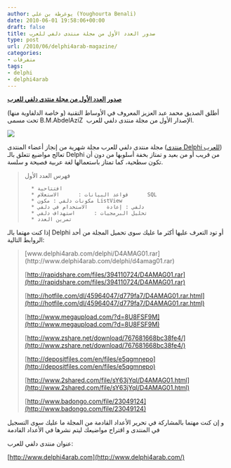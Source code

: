 ```yaml
---
author: يوغرطة بن علي (Youghourta Benali)
date: 2010-06-01 19:58:06+00:00
draft: false
title: صدور العدد الأول من مجلة منتدى دلفي للعرب
type: post
url: /2010/06/delphi4arab-magazine/
categories:
- متفرقات
tags:
- delphi
- delphi4arab
---
```


[**صدور العدد الأول من مجلة منتدى دلفي للعرب**](http://www.it-scoop.com/2010/06/delphi4arab-magazine/)


أطلق الصديق محمد عبد العزيز المعروف في الأوساط التقنية (و خاصة الدلفاوية منها) تحت مسمى B.M.AbdelAziZ  الإصدار الأول من مجلة منتدى دلفي للعرب.

[![](http://www.it-scoop.com/wp-content/uploads/2010/06/Delphi4arab.jpg)
](http://www.it-scoop.com/2010/06/delphi4arab-magazine/)

مجلة منتدى دلفي للعرب مجلة شهرية من إنجاز أعضاء المنتدى ([منتدى Delphi للعرب](http://www.delphi4arab.com/forum/)) تعالج مواضيع تتعلق بالـ Delphi من قريب أو من بعيد و تمتاز بخفة أسلوبها من دون أن تكون سطحية، كما تمتاز باستعمالها لغة عربية فصيحة و سلسة.


<blockquote>فهرس العدد الأول

> 
> 
	  * افتتاحية
	  * قواعد البيانات :      الاستعلام      SQL
	  * مكونات دلفي : مكون ListView
	  * دلفي : إعادة      الاستخدام في دلفي
	  * تحليل البرمجيات :      استهداف دلفي
	  * تمرين العدد

</blockquote>


إذا كنت مهتما بالـ Delphi أو تود التعرف عليها أكثر ما عليك سوى تحميل المجلة من أحد الروابط التالية:


<blockquote>[www.delphi4arab.com/delphi/D4AMAG01.rar](http://www.delphi4arab.com/delphi/d4amag01.rar)

[http://rapidshare.com/files/394110724/D4AMAG01.rar](http://rapidshare.com/files/394110724/D4AMAG01.rar)

[http://hotfile.com/dl/45964047/d779fa7/D4AMAG01.rar.html](http://hotfile.com/dl/45964047/d779fa7/D4AMAG01.rar.html)

[http://www.megaupload.com/?d=8U8FSF9M](http://www.megaupload.com/?d=8U8FSF9M)

[http://www.zshare.net/download/767681668bc38fe4/](http://www.zshare.net/download/767681668bc38fe4/)

[http://depositfiles.com/en/files/e5qgmnepo](http://depositfiles.com/en/files/e5qgmnepo)

[http://www.2shared.com/file/sY63jYqI/D4AMAG01.html](http://www.2shared.com/file/sY63jYqI/D4AMAG01.html)

[http://www.badongo.com/file/23049124](http://www.badongo.com/file/23049124)</blockquote>


و إن كنت مهتما بالمشاركة في تحرير الأعداد القادمة من المجلة ما عليك سوى التسجيل في المنتدى و اقتراح مواضيعك ليتم نشرها في الأعداد القادمة

عنوان منتدى دلفي للعرب:

[http://www.delphi4arab.com](http://www.delphi4arab.com/)
